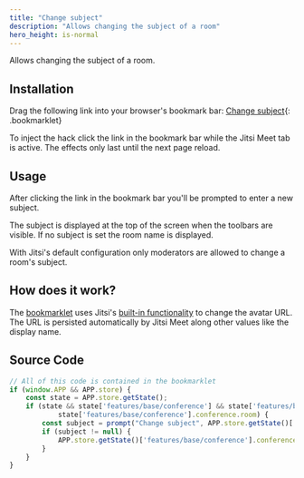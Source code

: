 ```yaml
---
title: "Change subject"
description: "Allows changing the subject of a room"
hero_height: is-normal
---
```


Allows changing the subject of a room.


## Installation

Drag the following link into your browser's bookmark bar: [Change subject](javascript:(function()%7Bif%20(window.APP%20%26%26%20APP.store)%20%7Bconst%20state%20%3D%20APP.store.getState()%3Bif%20(state%20%26%26%20state%5B'features%2Fbase%2Fconference'%5D%20%26%26%20state%5B'features%2Fbase%2Fconference'%5D.conference%20%26%26state%5B'features%2Fbase%2Fconference'%5D.conference.room)%20%7Bconst%20subject%20%3D%20prompt(%22Change%20subject%22%2C%20APP.store.getState()%5B'features%2Fbase%2Fconference'%5D.subject)%3Bif%20(subject%20!%3D%20null)%20%7BAPP.store.getState()%5B'features%2Fbase%2Fconference'%5D.conference.room.setSubject(subject)%3B%7D%7D%7D%7D)()){: .bookmarklet}

To inject the hack click the link in the bookmark bar while the Jitsi Meet tab is active. The effects only last until
the next page reload.


## Usage

After clicking the link in the bookmark bar you'll be prompted to enter a new subject.

The subject is displayed at the top of the screen when the toolbars are visible. If no subject is set the room name is
displayed.

With Jitsi's default configuration only moderators are allowed to change a room's subject.


## How does it work?

The [bookmarklet](https://en.wikipedia.org/wiki/Bookmarklet) uses Jitsi's
[built-in functionality](https://github.com/jitsi/jitsi-meet/blob/997c3f75b582baa7130315a80f242b010bf94d6d/conference.js#L2812-L2841)
to change the avatar URL. The URL is persisted automatically by Jitsi Meet along other values like the display name.


## Source Code

```javascript
// All of this code is contained in the bookmarklet
if (window.APP && APP.store) {
    const state = APP.store.getState();
    if (state && state['features/base/conference'] && state['features/base/conference'].conference &&
            state['features/base/conference'].conference.room) {
        const subject = prompt("Change subject", APP.store.getState()['features/base/conference'].subject);
        if (subject != null) {
            APP.store.getState()['features/base/conference'].conference.room.setSubject(subject);
        }
    }
}
```
